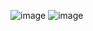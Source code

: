 ![image](https://github.com/pabloWIB/ESTATICA-58/assets/116923433/84e13e07-9b46-4ba6-bbf0-c26e8f190630)
![image](https://github.com/pabloWIB/ESTATICA-58/assets/116923433/cbd0106b-123a-4290-a81a-863161361cab)
